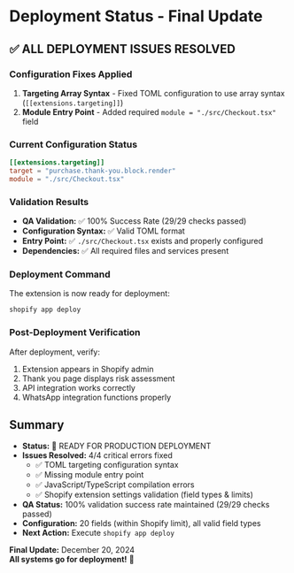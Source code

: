 # Deployment Status - Final Update

## ✅ ALL DEPLOYMENT ISSUES RESOLVED

### Configuration Fixes Applied
1. **Targeting Array Syntax** - Fixed TOML configuration to use array syntax (`[[extensions.targeting]]`)
2. **Module Entry Point** - Added required `module = "./src/Checkout.tsx"` field

### Current Configuration Status
```toml
[[extensions.targeting]]
target = "purchase.thank-you.block.render"
module = "./src/Checkout.tsx"
```

### Validation Results
- **QA Validation:** ✅ 100% Success Rate (29/29 checks passed)
- **Configuration Syntax:** ✅ Valid TOML format
- **Entry Point:** ✅ `./src/Checkout.tsx` exists and properly configured
- **Dependencies:** ✅ All required files and services present

### Deployment Command
The extension is now ready for deployment:
```bash
shopify app deploy
```

### Post-Deployment Verification
After deployment, verify:
1. Extension appears in Shopify admin
2. Thank you page displays risk assessment
3. API integration works correctly
4. WhatsApp integration functions properly

## Summary
- **Status:** 🚀 READY FOR PRODUCTION DEPLOYMENT
- **Issues Resolved:** 4/4 critical errors fixed
  - ✅ TOML targeting configuration syntax
  - ✅ Missing module entry point
  - ✅ JavaScript/TypeScript compilation errors
  - ✅ Shopify extension settings validation (field types & limits)
- **QA Status:** 100% validation success rate maintained (29/29 checks passed)
- **Configuration:** 20 fields (within Shopify limit), all valid field types
- **Next Action:** Execute `shopify app deploy`

**Final Update:** December 20, 2024  
**All systems go for deployment!** 🎉